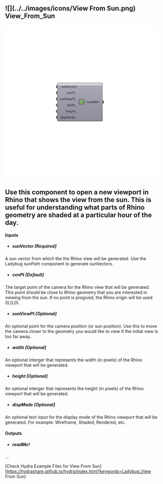 ## ![](../../images/icons/View From Sun.png) View_From_Sun

![](../../images/components/View_From_Sun.png)

Use this component to open a new viewport in Rhino that shows the view from the sun.  This is useful for understanding what parts of Rhino geometry are shaded at a particular hour of the day.
 -
 

#### Inputs
* ##### sunVector [Required]
A sun vector from which the the Rhino view will be generated. Use the Ladybug sunPath component to generate sunVectors.
* ##### cenPt [Default]
The target point of the camera for the Rhino view that will be generated.  This point should be close to Rhino geometry that you are interested in viewing from the sun. If no point is progived, the Rhino origin will be used (0,0,0).
* ##### sunViewPt [Optional]
An optional point for the camera position (or sun position). Use this to move the camera closer to the geometry you would like to view if the initial view is too far away..
* ##### width [Optional]
An optional interger that represents the width (in pixels) of the Rhino viewport that will be generated.
* ##### height [Optional]
An optional interger that represents the height (in pixels) of the Rhino viewport that will be generated.
* ##### dispMode [Optional]
An optional text input for the display mode of the Rhino viewport that will be generated. For example: Wireframe, Shaded, Rendered, etc.

#### Outputs
* ##### readMe!
...


[Check Hydra Example Files for View From Sun](https://hydrashare.github.io/hydra/index.html?keywords=Ladybug_View From Sun)